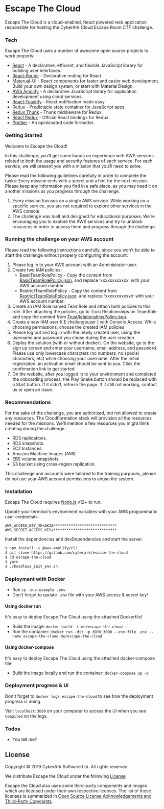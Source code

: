 # Escape The Cloud

Escape The Cloud is a cloud-enabled, React powered web application responsible for hosting the CyberArk Cloud Escape Room CTF challenge.

### Tech

Escape The Cloud uses a number of awesome open source projects to work properly:

* [React](https://github.com/facebook/react) - A declarative, efficient, and flexible JavaScript library for building user interfaces.
* [React-Router](https://github.com/ReactTraining/react-router) - Declarative routing for React.
* [Materual-UI](https://github.com/mui-org/material-ui) - React components for faster and easier web development. Build your own design system, or start with Material Design.
* [AWS Amplify](https://github.com/aws-amplify/amplify-js) - A declarative JavaScript library for application development using cloud services.
* [React-Toastify](https://github.com/fkhadra/react-toastify) - React notification made easy
* [Redux](https://github.com/reduxjs/redux) - Predictable state container for JavaScript apps.
* [Redux Thunk](https://github.com/reduxjs/redux-thunk) - Thunk middleware for Redux.
* [React Redux](https://github.com/reduxjs/react-redux) - Official React bindings for Redux
* [Prettier](https://github.com/prettier/prettier) - An opinionated code formatter.

### Getting Started

Welcome to Escape the Cloud!

In this challenge, you’ll get some hands on experience with AWS services related to both the usage and security features of each service. For each service, we will present you with a mission that you’ll need to solve.

Please read the following guidelines carefully in order to complete the tasks:
Every mission ends with a secret and a hint for the next mission. Please keep any information you find in a safe place, as you may need it on another missions as you progress through the challenge.

1. Every mission focuses on a single AWS service. While working on a specific service, you are not required to explore other services in the AWS console.
2. The challenge was built and designed for educational purposes. We’re encouraging you to explore the AWS services and try to unblock resources in order to access them and progress through the challenge.

### Running the challenge on your AWS account

Please read the following instructions carefully, since you won’t be able to start the challenge without properly configuring the account:

1. Please log in to your AWS account with an Administrator user.
2. Create two IAM policies:
   - BasicTeamRolePolicy - Copy the content from [BasicTeamRolePolicy.json](./BasicTeamRolePolicy.json), and replace ‘xxxxxxxxxxxx’ with your AWS account number.
   - RestrictTeamRolePolicy - Copy the content from [RestrictTeamRolePolicy.json](./RestrictTeamRolePolicy.json), and replace ‘xxxxxxxxxxxx’ with your AWS account number.
 3. Create an IAM Role named TeamRole and attach both policies to this role. After attaching the policies, go to Trust Relationships on TeamRole and copy the content from [TrustRelationshipsPolicy.json](./TrustRelationshipsPolicy.json).
 4. Create a new IAM user (I.E challengeuser ) with Console Access. While choosing permissions, choose the created IAM policies 
 5. Please log out and log in with the newly created user, using the username and password you chose during the user creation.
 6. Deploy the solution (with or without docker). On the website, go to the sign up screen and enter your username, email address, and password. Please use only lowercase characters (no numbers, no special characters, etc) while choosing your username. After the initial registration, an activation email should be sent to you. Click the confirmation link to get started.
 7. On the website, after you logged in to your environment and completed the onboarding process, the Play Snake button should be replaced with a Start button. If it didn’t, refresh the page. If it still not working, contact us or open an issue.

### Recommendations

For the sake of the challenge, you are authorized, but not allowed to create any resources. The CloudFormation stack will provision all the resources needed for the missions. We’ll mention a few resources you might think creating during the challenge:
- RDS replications.
- RDS snapshots.
- EC2 Instances.
- Amazon Machine Images (AMI).
- EBS volume snapshots.
- S3 bucket using cross-region replication.

This challenge and accounts were tailored to the training purposes, please do not use your  AWS account permissions to abuse the system.

### Installation

Escape The Cloud requires [Node.js](https://nodejs.org/) v12+ to run.

Update your terminal's environment variables with your AWS programmatic user credentials:
````
AWS_ACCESS_KEY_ID=AKIA*****************************
AWS_SECRET_ACCESS_KEY=*****************************
````

Install the dependencies and devDependencies and start the server.

```sh
$ npm install -g @aws-amplify/cli
$ git clone https://github.com/cyberark/escape-the-cloud
$ cd escape-the-cloud
$ yarn
$ ./headless_init_env.sh
```

### Deployment with Docker

- Run `cp .env.example .env`
- Don't forget to update `.env` file with your AWS access & secret key!

#### Using docker run

It's easy to deploy Escape The Cloud using the attached Dockerfile!
- Build the image: `docker build -t me/escape-the-cloud .`
- Run the container: `docker run -dit -p 3000:3000 --env-file .env --name escape-the-cloud me/escape-the-cloud`

#### Using docker-compose

It's easy to deploy Escape The Cloud using the attached docker-compose file!
- Build the image locally and run the container: `docker-compose up -d`

### Deployment progress & UI

Don't forget to `docker logs escape-the-cloud` to see how the deployment progress is doing.

Visit `localhost:3000` on your computer to access the UI when you see `Compiled` on the logs.

### Todos

 - You tell me?

## License

Copyright © 2019 CyberArk Software Ltd. All rights reserved.

We distribute Escape the Cloud under the following [License](./LICENSE)

Escape the Cloud also uses some third-party components and images which are licensed under their own respective licenses. The list of these licenses is summarized in [Open Source License Acknowledgements and Third-Party Copyrights](./NOTICE.md).
